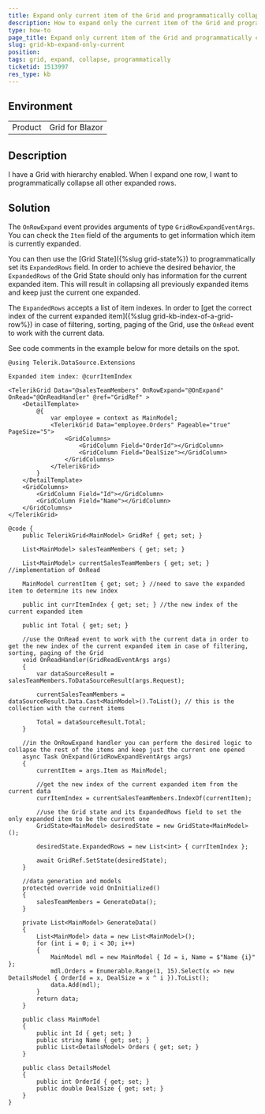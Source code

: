```yaml
---
title: Expand only current item of the Grid and programmatically collapse all others
description: How to expand only the current item of the Grid and programmatically close any other previously expanded.
type: how-to
page_title: Expand only current item of the Grid and programmatically collapse all others
slug: grid-kb-expand-only-current
position: 
tags: grid, expand, collapse, programmatically
ticketid: 1513997
res_type: kb
---
```


## Environment
<table>
	<tbody>
		<tr>
			<td>Product</td>
			<td>Grid for Blazor</td>
		</tr>
	</tbody>
</table>


## Description

I have a Grid with hierarchy enabled. When I expand one row, I want to programmatically collapse all other expanded rows.

## Solution

The `OnRowExpand` event provides arguments of type `GridRowExpandEventArgs`. You can check the `Item` field of the arguments to get information which item is currently expanded.

You can then use the [Grid State]({%slug grid-state%}) to programmatically set its `ExpandedRows` field. In order to achieve the desired behavior, the `ExpandedRows` of the Grid State should only has information for the current expanded item. This will result in collapsing all previously expanded items and keep just the current one expanded.

The `ExpandedRows` accepts a list of item indexes. In order to [get the correct index of the current expanded item]({%slug grid-kb-index-of-a-grid-row%}) in case of filtering, sorting, paging of the Grid, use the `OnRead` event to work with the current data.

See code comments in the example below for more details on the spot.

````CSHTML
@using Telerik.DataSource.Extensions

Expanded item index: @currItemIndex

<TelerikGrid Data="@salesTeamMembers" OnRowExpand="@OnExpand" OnRead="@OnReadHandler" @ref="GridRef" >
    <DetailTemplate>
        @{
            var employee = context as MainModel;
            <TelerikGrid Data="employee.Orders" Pageable="true" PageSize="5">
                <GridColumns>
                    <GridColumn Field="OrderId"></GridColumn>
                    <GridColumn Field="DealSize"></GridColumn>
                </GridColumns>
            </TelerikGrid>
        }
    </DetailTemplate>
    <GridColumns>
        <GridColumn Field="Id"></GridColumn>
        <GridColumn Field="Name"></GridColumn>
    </GridColumns>
</TelerikGrid>

@code {
    public TelerikGrid<MainModel> GridRef { get; set; }

    List<MainModel> salesTeamMembers { get; set; }

    List<MainModel> currentSalesTeamMembers { get; set; } //implementation of OnRead

    MainModel currentItem { get; set; } //need to save the expanded item to determine its new index

    public int currItemIndex { get; set; } //the new index of the current expanded item

    public int Total { get; set; }

    //use the OnRead event to work with the current data in order to get the new index of the current expanded item in case of filtering, sorting, paging of the Grid
    void OnReadHandler(GridReadEventArgs args)
    {
        var dataSourceResult = salesTeamMembers.ToDataSourceResult(args.Request);

        currentSalesTeamMembers = dataSourceResult.Data.Cast<MainModel>().ToList(); // this is the collection with the current items

        Total = dataSourceResult.Total;
    }

    //in the OnRowExpand handler you can perform the desired logic to collapse the rest of the items and keep just the current one opened
    async Task OnExpand(GridRowExpandEventArgs args)
    {
        currentItem = args.Item as MainModel;

        //get the new index of the current expanded item from the current data 
        currItemIndex = currentSalesTeamMembers.IndexOf(currentItem);

        //use the Grid state and its ExpandedRows field to set the only expanded item to be the current one
        GridState<MainModel> desiredState = new GridState<MainModel>();

        desiredState.ExpandedRows = new List<int> { currItemIndex };

        await GridRef.SetState(desiredState);
    }

    //data generation and models
    protected override void OnInitialized()
    {
        salesTeamMembers = GenerateData();
    }

    private List<MainModel> GenerateData()
    {
        List<MainModel> data = new List<MainModel>();
        for (int i = 0; i < 30; i++)
        {
            MainModel mdl = new MainModel { Id = i, Name = $"Name {i}" };
            mdl.Orders = Enumerable.Range(1, 15).Select(x => new DetailsModel { OrderId = x, DealSize = x ^ i }).ToList();
            data.Add(mdl);
        }
        return data;
    }

    public class MainModel
    {
        public int Id { get; set; }
        public string Name { get; set; }
        public List<DetailsModel> Orders { get; set; }
    }

    public class DetailsModel
    {
        public int OrderId { get; set; }
        public double DealSize { get; set; }
    }
}
````

